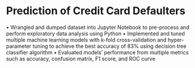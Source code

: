 # Prediction of Credit Card Defaulters
•	Wrangled and dumped dataset into Jupyter Notebook to pre-process and perform exploratory data analysis using Python
•	Implemented and tuned multiple machine learning models with k-fold cross-validation and hyper-parameter tuning to achieve the best accuracy of 83% using decision tree classifier algorithm
•	Evaluated models’ performance from multiple metrics such as accuracy, confusion matrix, F1 score, and ROC curve
